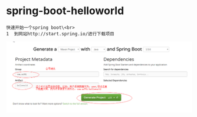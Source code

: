 # spring-boot-helloworld


    快速开始一个spring boot\<br>
    1  到网站http://start.spring.io/进行下载项目 
![image](https://github.com/brzone/spring-boot-helloworld/blob/master/helloworld/readmeimages/1.png)
